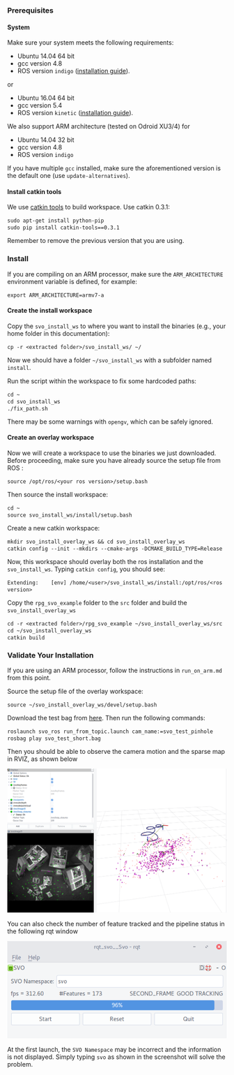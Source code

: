 ### Prerequisites
#### System
Make sure your system meets the following requirements:

* Ubuntu 14.04 64 bit
* gcc version 4.8
* ROS version `indigo` ([installation guide](http://wiki.ros.org/indigo/Installation/Ubuntu)).

or

* Ubuntu 16.04 64 bit
* gcc version 5.4
* ROS version `kinetic` ([installation guide](http://wiki.ros.org/kinetic/Installation/Ubuntu)).

We also support ARM architecture (tested on Odroid XU3/4) for

  * Ubuntu 14.04 32 bit
  * gcc version 4.8
  * ROS version `indigo`

If you have multiple `gcc` installed, make sure the aforementioned version is the default one (use `update-alternatives`).

#### Install catkin tools
We use [catkin tools](https://catkin-tools.readthedocs.io/en/latest/) to build workspace. Use catkin 0.3.1:

    sudo apt-get install python-pip
    sudo pip install catkin-tools==0.3.1

Remember to remove the previous version that you are using.


### Install

If you are compiling on an ARM processor, make sure the `ARM_ARCHITECTURE` environment variable is defined, for example:
```
export ARM_ARCHITECTURE=armv7-a
```

#### Create the install workspace
Copy the `svo_install_ws` to where you want to install the binaries (e.g., your home folder in this documentation):

    cp -r <extracted folder>/svo_install_ws/ ~/

Now we should have a folder `~/svo_install_ws` with a subfolder named `install`.

Run the script within the workspace to fix some hardcoded paths:

    cd ~
    cd svo_install_ws
    ./fix_path.sh

There may be some warnings with `opengv`, which can be safely ignored.

#### Create an overlay workspace
Now we will create a workspace to use the binaries we just downloaded. Before proceeding, make sure you have already source the setup file from ROS :

    source /opt/ros/<your ros version>/setup.bash

Then source the install workspace:

    cd ~
    source svo_install_ws/install/setup.bash

Create a new catkin workspace:

    mkdir svo_install_overlay_ws && cd svo_install_overlay_ws
    catkin config --init --mkdirs --cmake-args -DCMAKE_BUILD_TYPE=Release

Now, this workspace should overlay both the ros installation and the `svo_install_ws`. Typing `catkin config`, you should see:

    Extending:    [env] /home/<user>/svo_install_ws/install:/opt/ros/<ros version>

Copy the `rpg_svo_example` folder to the `src` folder and build the `svo_install_overlay_ws`

    cd -r <extracted folder>/rpg_svo_example ~/svo_install_overlay_ws/src
    cd ~/svo_install_overlay_ws
    catkin build

### Validate Your Installation

If you are using an ARM processor, follow  the instructions in `run_on_arm.md` from this point.

Source the setup file of the overlay workspace:

    source ~/svo_install_overlay_ws/devel/setup.bash

Download the test bag from [here](http://rpg.ifi.uzh.ch/svo2/svo_test_short.bag). Then run the following commands:

    roslaunch svo_ros run_from_topic.launch cam_name:=svo_test_pinhole
    rosbag play svo_test_short.bag

Then you should be able to observe the camera motion and the sparse map in RVIZ, as shown below

![test rviz](./imgs/test_rviz.png)

You can also check the number of feature tracked and the pipeline status in the following rqt window

![test rqt](./imgs/test_rqt.png)

At the first launch, the `SVO Namespace` may be incorrect and the information is not displayed. Simply typing `svo` as shown in the screenshot will solve the problem.

